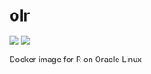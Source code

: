 # olr
[![](https://images.microbadger.com/badges/version/wkdavis/olr.svg)](https://microbadger.com/images/wkdavis/olr "Get your own version badge on microbadger.com") [![](https://images.microbadger.com/badges/image/wkdavis/olr.svg)](https://microbadger.com/images/wkdavis/olr "Get your own image badge on microbadger.com")

Docker image for R on Oracle Linux
